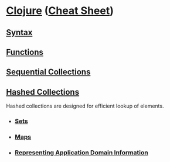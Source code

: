 # <a href="./README.md">Clojure</a> (<a href="https://clojure.org/api/cheatsheet">Cheat Sheet</a>)

## <a href="./Syntax.md">Syntax</a>

## <a href="./Functions.md">Functions</a>

## <a href="./Sequential_Collections.md">Sequential Collections</a>

## <a href="./Hashed_Collections.md">Hashed Collections</a>

Hashed collections are designed for efficient lookup of elements.

- ### <a href="./Hashed_Collections-Sets.md">Sets</a>
- ### <a href="./Hashed_Collections-Maps.md">Maps</a>
- ### <a href="./Hashed_Collections-Representing_Application_Domain_Information.md">Representing Application Domain Information</a>

